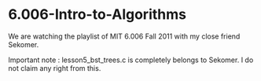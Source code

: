 # 6.006-Intro-to-Algorithms
We are watching the playlist of MIT 6.006 Fall 2011 with my close friend Sekomer.

Important note : lesson5_bst_trees.c is completely belongs to Sekomer. I do not claim any right from this.
